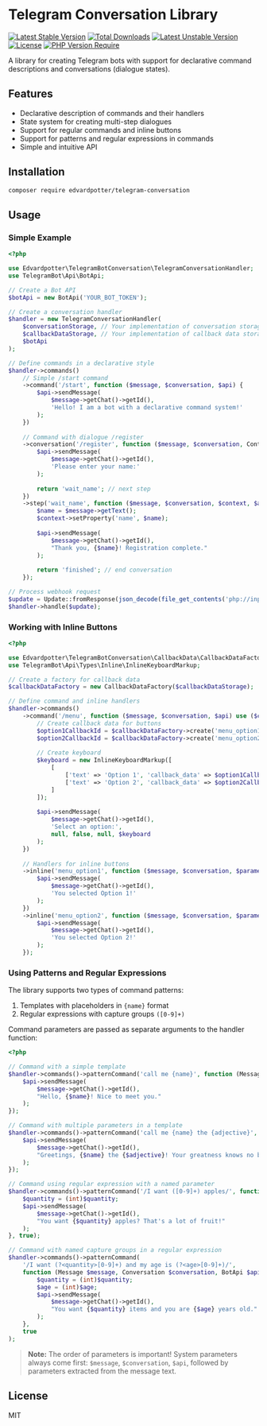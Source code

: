 # Telegram Conversation Library

[![Latest Stable Version](https://poser.pugx.org/edvardpotter/telegram-bot-conversation/v?style=for-the-badge)](https://packagist.org/packages/edvardpotter/telegram-bot-conversation) [![Total Downloads](https://poser.pugx.org/edvardpotter/telegram-bot-conversation/downloads?style=for-the-badge)](https://packagist.org/packages/edvardpotter/telegram-bot-conversation) [![Latest Unstable Version](https://poser.pugx.org/edvardpotter/telegram-bot-conversation/v/unstable?style=for-the-badge)](https://packagist.org/packages/edvardpotter/telegram-bot-conversation) [![License](https://poser.pugx.org/edvardpotter/telegram-bot-conversation/license?style=for-the-badge)](https://packagist.org/packages/edvardpotter/telegram-bot-conversation) [![PHP Version Require](https://poser.pugx.org/edvardpotter/telegram-bot-conversation/require/php?style=for-the-badge)](https://packagist.org/packages/edvardpotter/telegram-bot-conversation)

A library for creating Telegram bots with support for declarative command descriptions and conversations (dialogue states).

## Features

- Declarative description of commands and their handlers
- State system for creating multi-step dialogues
- Support for regular commands and inline buttons
- Support for patterns and regular expressions in commands
- Simple and intuitive API

## Installation

```bash
composer require edvardpotter/telegram-conversation
```

## Usage

### Simple Example

```php
<?php

use Edvardpotter\TelegramBotConversation\TelegramConversationHandler;
use TelegramBot\Api\BotApi;

// Create a Bot API
$botApi = new BotApi('YOUR_BOT_TOKEN');

// Create a conversation handler
$handler = new TelegramConversationHandler(
    $conversationStorage, // Your implementation of conversation storage
    $callbackDataStorage, // Your implementation of callback data storage
    $botApi
);

// Define commands in a declarative style
$handler->commands()
    // Simple /start command
    ->command('/start', function ($message, $conversation, $api) {
        $api->sendMessage(
            $message->getChat()->getId(),
            'Hello! I am a bot with a declarative command system!'
        );
    })
    
    // Command with dialogue /register
    ->conversation('/register', function ($message, $conversation, Context $context, $api) {
        $api->sendMessage(
            $message->getChat()->getId(),
            'Please enter your name:'
        );
        
        return 'wait_name'; // next step
    })
    ->step('wait_name', function ($message, $conversation, $context, $api) {
        $name = $message->getText();
        $context->setProperty('name', $name);
        
        $api->sendMessage(
            $message->getChat()->getId(),
            "Thank you, {$name}! Registration complete."
        );
        
        return 'finished'; // end conversation
    });

// Process webhook request
$update = Update::fromResponse(json_decode(file_get_contents('php://input'), true));
$handler->handle($update);
```

### Working with Inline Buttons

```php
<?php

use Edvardpotter\TelegramBotConversation\CallbackData\CallbackDataFactory;
use TelegramBot\Api\Types\Inline\InlineKeyboardMarkup;

// Create a factory for callback data
$callbackDataFactory = new CallbackDataFactory($callbackDataStorage);

// Define command and inline handlers
$handler->commands()
    ->command('/menu', function ($message, $conversation, $api) use ($callbackDataFactory) {
        // Create callback data for buttons
        $option1CallbackId = $callbackDataFactory->create('menu_option1');
        $option2CallbackId = $callbackDataFactory->create('menu_option2');
        
        // Create keyboard
        $keyboard = new InlineKeyboardMarkup([
            [
                ['text' => 'Option 1', 'callback_data' => $option1CallbackId],
                ['text' => 'Option 2', 'callback_data' => $option2CallbackId]
            ]
        ]);
        
        $api->sendMessage(
            $message->getChat()->getId(),
            'Select an option:',
            null, false, null, $keyboard
        );
    })
    
    // Handlers for inline buttons
    ->inline('menu_option1', function ($message, $conversation, $parameters, $api) {
        $api->sendMessage(
            $message->getChat()->getId(),
            'You selected Option 1!'
        );
    })
    ->inline('menu_option2', function ($message, $conversation, $parameters, $api) {
        $api->sendMessage(
            $message->getChat()->getId(),
            'You selected Option 2!'
        );
    });
```

### Using Patterns and Regular Expressions

The library supports two types of command patterns:

1. Templates with placeholders in `{name}` format
2. Regular expressions with capture groups `([0-9]+)`

Command parameters are passed as separate arguments to the handler function:

```php
<?php

// Command with a simple template
$handler->commands()->patternCommand('call me {name}', function (Message $message, Conversation $conversation, BotApi $api, string $name) {
    $api->sendMessage(
        $message->getChat()->getId(),
        "Hello, {$name}! Nice to meet you."
    );
});

// Command with multiple parameters in a template
$handler->commands()->patternCommand('call me {name} the {adjective}', function (Message $message, Conversation $conversation, BotApi $api, string $name, string $adjective) {
    $api->sendMessage(
        $message->getChat()->getId(),
        "Greetings, {$name} the {$adjective}! Your greatness knows no bounds!"
    );
});

// Command using regular expression with a named parameter
$handler->commands()->patternCommand('/I want ([0-9]+) apples/', function (Message $message, Conversation $conversation, BotApi $api, string $quantity) {
    $quantity = (int)$quantity;
    $api->sendMessage(
        $message->getChat()->getId(),
        "You want {$quantity} apples? That's a lot of fruit!"
    );
}, true);

// Command with named capture groups in a regular expression
$handler->commands()->patternCommand(
    '/I want (?<quantity>[0-9]+) and my age is (?<age>[0-9]+)/',
    function (Message $message, Conversation $conversation, BotApi $api, string $quantity, string $age) {
        $quantity = (int)$quantity;
        $age = (int)$age;
        $api->sendMessage(
            $message->getChat()->getId(),
            "You want {$quantity} items and you are {$age} years old."
        );
    },
    true
);
```

> **Note:** The order of parameters is important! System parameters always come first: `$message`, `$conversation`, `$api`, followed by parameters extracted from the message text.

## License

MIT 
